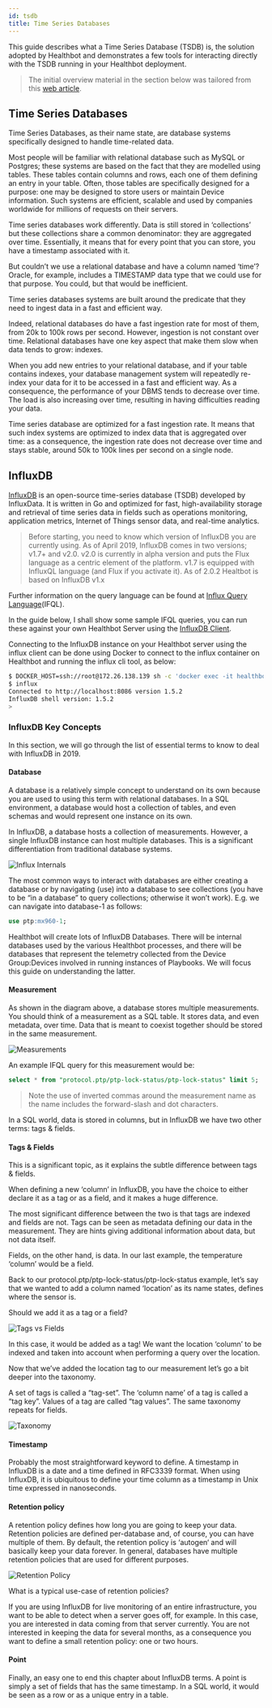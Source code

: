 ```yaml
---
id: tsdb
title: Time Series Databases
---
```


This guide describes what a Time Series Database (TSDB) is, the solution adopted by Healthbot and demonstrates a few tools for interacting directly with the TSDB running in your Healthbot deployment.

> The initial overview material in the section below was tailored from this [web article](https://devconnected.com/the-definitive-guide-to-influxdb-in-2019/).

## Time Series Databases

Time Series Databases, as their name state, are database systems specifically designed to handle time-related data.

Most people will be familiar with relational database such as MySQL or Postgres; these systems are based on the fact that they are modelled using tables. These tables contain columns and rows, each one of them defining an entry in your table. Often, those tables are specifically designed for a purpose: one may be designed to store users or maintain Device information. Such systems are efficient, scalable and used by companies worldwide for millions of requests on their servers.

Time series databases work differently. Data is still stored in ‘collections’ but these collections share a common denominator: they are aggregated over time. Essentially, it means that for every point that you can store, you have a timestamp associated with it.

But couldn’t we use a relational database and have a column named ‘time’? Oracle, for example, includes a TIMESTAMP data type that we could use for that purpose. You could, but that would be inefficient.

Time series databases systems are built around the predicate that they need to ingest data in a fast and efficient way.

Indeed, relational databases do have a fast ingestion rate for most of them, from 20k to 100k rows per second. However, ingestion is not constant over time. Relational databases have one key aspect that make them slow when data tends to grow: indexes.

When you add new entries to your relational database, and if your table contains indexes, your database management system will repeatedly re-index your data for it to be accessed in a fast and efficient way. As a consequence, the performance of your DBMS tends to decrease over time. The load is also increasing over time, resulting in having difficulties reading your data.

Time series database are optimized for a fast ingestion rate. It means that such index systems are optimized to index data that is aggregated over time: as a consequence, the ingestion rate does not decrease over time and stays stable, around 50k to 100k lines per second on a single node.

## InfluxDB

[InfluxDB](https://github.com/influxdata/influxdb) is an open-source time-series database (TSDB) developed by InfluxData. It is written in Go and optimized for fast, high-availability storage and retrieval of time series data in fields such as operations monitoring, application metrics, Internet of Things sensor data, and real-time analytics.

> Before starting, you need to know which version of InfluxDB you are currently using. As of April 2019, InfluxDB comes in two versions; v1.7+ and v2.0. v2.0 is currently in alpha version and puts the Flux language as a centric element of the platform. v1.7 is equipped with InfluxQL language (and Flux if you activate it). As of 2.0.2 Healtbot is based on InfluxDB v1.x

Further information on the query language can be found at [Influx Query Language](https://docs.influxdata.com/influxdb/v1.7/query_language/)(IFQL).

In the guide below, I shall show some sample IFQL queries, you can run these against your own Healthbot Server using the [InfluxDB Client](https://docs.influxdata.com/influxdb/v1.7/tools/shell/).

Connecting to the InfluxDB instance on your Healthbot server using the influx client can be done using Docker to connect to the influx container on Healthbot and running the influx cli tool, as below:

```sh
$ DOCKER_HOST=ssh://root@172.26.138.139 sh -c 'docker exec -it healthbot_influxdb_1 /bin/bash'
$ influx
Connected to http://localhost:8086 version 1.5.2
InfluxDB shell version: 1.5.2
>
```

### InfluxDB Key Concepts

In this section, we will go through the list of essential terms to know to deal with InfluxDB in 2019.

#### Database

A database is a relatively simple concept to understand on its own because you are used to using this term with relational databases. In a SQL environment, a database would host a collection of tables, and even schemas and would represent one instance on its own.

In InfluxDB, a database hosts a collection of measurements. However, a single InfluxDB instance can host multiple databases. This is a significant differentiation from traditional database systems.

![Influx Internals](assets/tsdb/influx-internals.png)

The most common ways to interact with databases are either creating a database or by navigating (use) into a database to see collections (you have to be “in a database” to query collections; otherwise it won’t work). E.g. we can navigate into database-1 as follows:

```sql
use ptp:mx960-1;
```

Healthbot will create lots of InfluxDB Databases. There will be internal databases used by the various Healthbot processes, and there will be databases that represent the telemetry collected from the Device Group:Devices involved in running instances of Playbooks. We will focus this guide on understanding the latter.

#### Measurement

As shown in the diagram above, a database stores multiple measurements. You should think of a measurement as a SQL table. It stores data, and even metadata, over time. Data that is meant to coexist together should be stored in the same measurement.

![Measurements](assets/tsdb/measurement-1.png)

An example IFQL query for this measurement would be:

```sql
select * from "protocol.ptp/ptp-lock-status/ptp-lock-status" limit 5;
```

> Note the use of inverted commas around the measurement name as the name includes the forward-slash and dot characters.

In a SQL world, data is stored in columns, but in InfluxDB we have two other terms: tags & fields.

#### Tags & Fields

This is a significant topic, as it explains the subtle difference between tags & fields.

When defining a new ‘column’ in InfluxDB, you have the choice to either declare it as a tag or as a field, and it makes a huge difference.

The most significant difference between the two is that tags are indexed and fields are not. Tags can be seen as metadata defining our data in the measurement. They are hints giving additional information about data, but not data itself.

Fields, on the other hand, is data. In our last example, the temperature ‘column’ would be a field.

Back to our protocol.ptp/ptp-lock-status/ptp-lock-status example, let’s say that we wanted to add a column named ‘location’ as its name states, defines where the sensor is.

Should we add it as a tag or a field?

![Tags vs Fields](assets/tsdb/tags-vs-fields.png)

In this case, it would be added as a tag! We want the location ‘column’ to be indexed and taken into account when performing a query over the location.

Now that we’ve added the location tag to our measurement let’s go a bit deeper into the taxonomy.

A set of tags is called a “tag-set”. The ‘column name’ of a tag is called a “tag key”. Values of a tag are called “tag values”. The same taxonomy repeats for fields.

![Taxonomy](assets/tsdb/taxonomy.png)

#### Timestamp

Probably the most straightforward keyword to define. A timestamp in InfluxDB is a date and a time defined in RFC3339 format. When using InfluxDB, it is ubiquitous to define your time column as a timestamp in Unix time expressed in nanoseconds.

#### Retention policy

A retention policy defines how long you are going to keep your data. Retention policies are defined per-database and, of course, you can have multiple of them. By default, the retention policy is ‘autogen‘ and will basically keep your data forever. In general, databases have multiple retention policies that are used for different purposes.

![Retention Policy](assets/tsdb/retention-policies-1.png)

What is a typical use-case of retention policies?

If you are using InfluxDB for live monitoring of an entire infrastructure, you want to be able to detect when a server goes off, for example. In this case, you are interested in data coming from that server currently. You are not interested in keeping the data for several months, as a consequence you want to define a small retention policy: one or two hours.

#### Point

Finally, an easy one to end this chapter about InfluxDB terms. A point is simply a set of fields that has the same timestamp. In a SQL world, it would be seen as a row or as a unique entry in a table.
